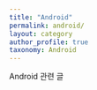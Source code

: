 ```yaml
---
title: "Android"
permalink: android/
layout: category
author_profile: true
taxonomy: Android
---
```


Android 관련 글
